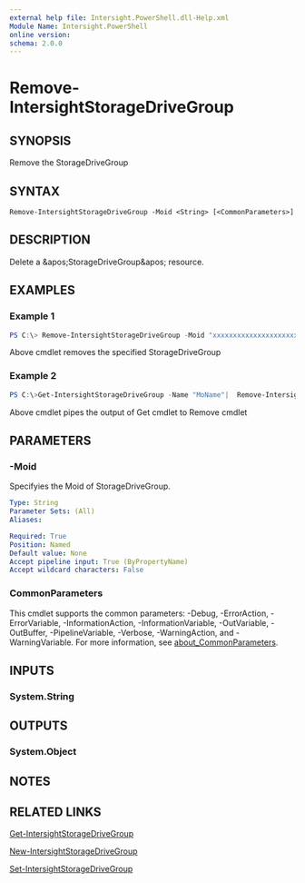 ```yaml
---
external help file: Intersight.PowerShell.dll-Help.xml
Module Name: Intersight.PowerShell
online version:
schema: 2.0.0
---
```


# Remove-IntersightStorageDriveGroup

## SYNOPSIS
Remove the StorageDriveGroup

## SYNTAX

```
Remove-IntersightStorageDriveGroup -Moid <String> [<CommonParameters>]
```

## DESCRIPTION
Delete a &amp;apos;StorageDriveGroup&amp;apos; resource.

## EXAMPLES

### Example 1
```powershell
PS C:\> Remove-IntersightStorageDriveGroup -Moid "xxxxxxxxxxxxxxxxxxxxxxxxxxx"
```
Above cmdlet removes the specified StorageDriveGroup 

### Example 2
```powershell
PS C:\>Get-IntersightStorageDriveGroup -Name "MoName"|  Remove-IntersightStorageDriveGroup
```
Above cmdlet pipes the output of Get cmdlet to Remove cmdlet

## PARAMETERS

### -Moid
Specifyies the Moid of StorageDriveGroup.

```yaml
Type: String
Parameter Sets: (All)
Aliases:

Required: True
Position: Named
Default value: None
Accept pipeline input: True (ByPropertyName)
Accept wildcard characters: False
```

### CommonParameters
This cmdlet supports the common parameters: -Debug, -ErrorAction, -ErrorVariable, -InformationAction, -InformationVariable, -OutVariable, -OutBuffer, -PipelineVariable, -Verbose, -WarningAction, and -WarningVariable. For more information, see [about_CommonParameters](http://go.microsoft.com/fwlink/?LinkID=113216).

## INPUTS

### System.String

## OUTPUTS

### System.Object
## NOTES

## RELATED LINKS

[Get-IntersightStorageDriveGroup](./Get-IntersightStorageDriveGroup.md)

[New-IntersightStorageDriveGroup](./New-IntersightStorageDriveGroup.md)

[Set-IntersightStorageDriveGroup](./Set-IntersightStorageDriveGroup.md)

